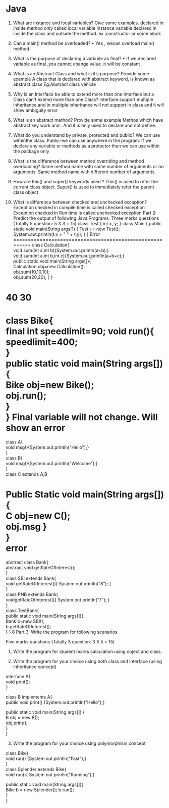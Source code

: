# Java
1.	What are instance and local variables? Give some examples.
    declared  in inside method only called local variable
Instance variable declared in inside the class and outside the method.
ex ;constructor or some block

2.	Can a main() method be overloaded?
•	Yes , wecan overload main()  method.

3.	What is the purpose of declaring a variable as final?
•	If we declared variable as final ,you cannot change value .it will be constant

4.	What is an Abstract Class and what is it’s purpose? Provide some example
A class that is declared with abstract keyword, is known as abstract class
Eg:Abstract class vehicle

5.	Why is an Interface be able to extend more than one Interface but a Class can't extend more than one Class?
Interface support  multiple inheritance and in multiple inheritance will not support in class and it will show ambiguity error


6.	What is an abstract method? Provide some example
Methos which have abstract key work and .
And it is only used to declare and not define.
7.	What do you understand by private, protected and public?
We can use withinthe class. Public-we can use anywhere in the program.
If we declare any variable or methods as a protector then we can use within the package only
8.	What is the difference between method overriding and method overloading?
Same method name with same number of arguments or no arguments.
Same method name with different number of arguments.
9.	How are this() and super() keywords used ?
This() is used to refer the current class object.
Super() is used to immediately refer the parent class object
10.	What is difference between checked and unchecked exception?
Exception checked in compile time is called checked exception
Exception checked in Run time is called unchecked exception
Part 2: Predict the output of following Java Programs.
Three marks questions (Totally 5 question: 5 X 3 = 15)
class Test {
int x, y;
}
class Main {
public static void main(String args[]) {
        Test t = new Test();
System.out.println(t.x + " " + t.y);
    }
}
Error
=========================================================
class Calculation{  
void sum(int a,int b){System.out.println(a+b);}  
 void sum(int a,int b,int c){System.out.println(a+b+c);}  
  public static void main(String args[]){  
Calculation obj=new Calculation();  
obj.sum(10,10,10);  
obj.sum(20,20);   }  }  

40
30
======================================================
class Bike{  
final int speedlimit=90;
void run(){  
 speedlimit=400;  
 }  
 public static void main(String args[]){  
 Bike obj=new  Bike();  
 obj.run();  
 }  
}
Final variable will not change. Will show an error
======================================================
class A{  
void msg(){System.out.println("Hello");}  
}  
class B{  
void msg(){System.out.println("Welcome");}  
}  
class C extends A,B
   
Public Static void main(String args[]){  
   C obj=new C();  
   obj.msg
}  
}  
error
=======================================================
abstract class Bank{    
abstract void getRateOfInterest();    
}    
class SBI extends Bank{    
void getRateOfInterest(){
System.out.println(“8”);
}    
}    
class PNB extends Bank{    
voidgetRateOfInterest(){
System.out.println(“7”);
}    
}    
class TestBank{    
public static void main(String args[]){    
Bank b=new SBI();    
b.getRateOfInterest();        
}
}
8
Part 3: Write the program for following scenarios

Five marks questions (Totally 3 question: 3 X 5 = 15)
1.	Write the program for student marks calculation using object and class.


2.	Write the program for your choice using both class and interface (using inheritance concept)

interface A{  
void print();  
}  
  
class B implements A{  
public void print()
{System.out.println("Hello");}  
  
public static void main(String args[])
{  
B obj = new B();  
obj.print();  
 }  
}  


3.	Write the program for your choice using polymorphism concept

class Bike{  
  void run()
{System.out.println("Fast");}  
}  
class Splender extends Bike{  
  void run(){
System.out.println("Running");}  
  
  public static void main(String args[]){  
    Bike b = new Splender();
    b.run();  
  }  
}  












